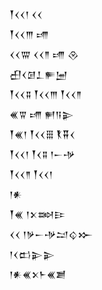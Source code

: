 <div class='block'>
<div class='line'>𒐕𒌋𒌋𒁹 𒌋𒌋</div>
<div class='line'>𒐕𒌋𒌋𒐈 𒋬</div>
<div class='line'>𒌋𒌋𒐌 𒌋𒌋𒈫 𒋬 𒊮</div>
<div class='line'>𒌷𒌋𒌆𒁇𒊓𒅁</div>
<div class='line'>𒐕𒌋𒌋𒐉 𒐕𒌋𒌋𒐈 𒐕𒌋𒌋𒈫</div>
<div class='line'>𒌍𒐊 𒋬 𒂍𒀀𒉌</div>
<div class='line'>𒐕𒌍𒁹 𒐕𒌋𒌋𒑆 𒐞𒐘𒌋</div>
<div class='line'>𒐕𒌋𒌋𒁹 𒐕𒌋𒐉 𒁹𒀸𒋩</div>
<div class='line'>𒐕𒌋𒌋𒈫 𒐕𒌋𒌋𒁹</div>
<div class='line'>𒁹𒀭</div>
<div class='line'>𒐕𒌍 𒁹𒉽𒇷𒄿</div>
<div class='line'>𒌋𒌋 𒁹𒃻𒀸𒋩𒁺𒌒𒁍</div>
<div class='line'>𒁹𒌋𒆗𒉌𒉌</div>
<div class='line'>𒁹𒀭𒌍𒉽𒈨𒌍𒋢</div>
</div>